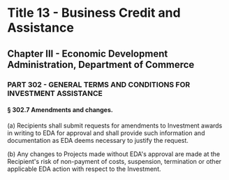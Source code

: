 
# Title 13 - Business Credit and Assistance
## Chapter III - Economic Development Administration, Department of Commerce
### PART 302 - GENERAL TERMS AND CONDITIONS FOR INVESTMENT ASSISTANCE
#### § 302.7 Amendments and changes.

(a) Recipients shall submit requests for amendments to Investment awards in writing to EDA for approval and shall provide such information and documentation as EDA deems necessary to justify the request.

(b) Any changes to Projects made without EDA's approval are made at the Recipient's risk of non-payment of costs, suspension, termination or other applicable EDA action with respect to the Investment.
